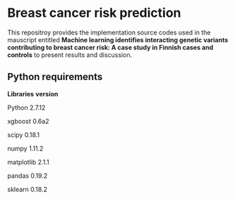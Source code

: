 # Breast cancer risk prediction

This repositroy provides the implementation source codes used in the mauscript entitled **Machine learning identifies interacting genetic variants contributing to breast cancer risk: A case study in Finnish cases and controls** to present results and discussion.

## Python requirements
**Libraries**  **version**

Python            2.7.12

xgboost           0.6a2

scipy             0.18.1

numpy             1.11.2

matplotlib        2.1.1

pandas            0.19.2

sklearn           0.18.2

